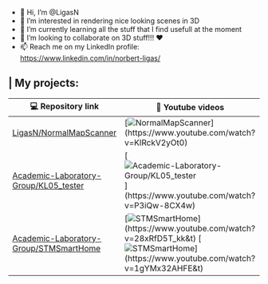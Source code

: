 - 👋 Hi, I’m @LigasN
- 👀 I’m interested in rendering nice looking scenes in 3D
- 🌱 I’m currently learning all the stuff that I find usefull at the moment
- 💞️ I’m looking to collaborate on 3D stuff!!! ❤️
- 📫 Reach me on my LinkedIn profile: https://www.linkedin.com/in/norbert-ligas/

| My projects:
---------------------
| 💻 Repository link | 🎥 Youtube videos |
| ------------------ | ------------------ | 
| [LigasN/NormalMapScanner](https://github.com/LigasN/NormalMapScanner) | [![NormalMapScanner](https://j.gifs.com/83NlR5.gif "https://www.youtube.com/watch?v=KlRckV2yOt0")](https://www.youtube.com/watch?v=KlRckV2yOt0) |
| [Academic-Laboratory-Group/KL05_tester](https://github.com/Academic-Laboratory-Group/KL05_tester) | [![Academic-Laboratory-Group/KL05_tester]( "https://www.youtube.com/watch?v=P3iQw-8CX4w")](https://www.youtube.com/watch?v=P3iQw-8CX4w) |
| [Academic-Laboratory-Group/STMSmartHome](https://github.com/Academic-Laboratory-Group/STMSmartHome) | [![STMSmartHome]( "https://www.youtube.com/watch?v=28xRfD5T_kk&t")](https://www.youtube.com/watch?v=28xRfD5T_kk&t) [![STMSmartHome]( "https://www.youtube.com/watch?v=1gYMx32AHFE&t")](https://www.youtube.com/watch?v=1gYMx32AHFE&t) |

